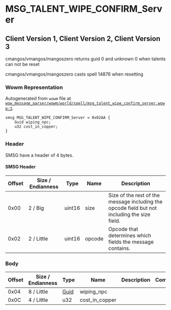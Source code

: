 # MSG_TALENT_WIPE_CONFIRM_Server

## Client Version 1, Client Version 2, Client Version 3

cmangos/vmangos/mangoszero returns guid 0 and unknown 0 when talents can not be reset

cmangos/vmangos/mangoszero casts spell 14876 when resetting

### Wowm Representation

Autogenerated from `wowm` file at [`wow_message_parser/wowm/world/spell/msg_talent_wipe_confirm_server.wowm:3`](https://github.com/gtker/wow_messages/tree/main/wow_message_parser/wowm/world/spell/msg_talent_wipe_confirm_server.wowm#L3).
```rust,ignore
smsg MSG_TALENT_WIPE_CONFIRM_Server = 0x02AA {
    Guid wiping_npc;
    u32 cost_in_copper;
}
```
### Header

SMSG have a header of 4 bytes.

#### SMSG Header

| Offset | Size / Endianness | Type   | Name   | Description |
| ------ | ----------------- | ------ | ------ | ----------- |
| 0x00   | 2 / Big           | uint16 | size   | Size of the rest of the message including the opcode field but not including the size field.|
| 0x02   | 2 / Little        | uint16 | opcode | Opcode that determines which fields the message contains.|

### Body

| Offset | Size / Endianness | Type | Name | Description | Comment |
| ------ | ----------------- | ---- | ---- | ----------- | ------- |
| 0x04 | 8 / Little | [Guid](../spec/packed-guid.md) | wiping_npc |  |  |
| 0x0C | 4 / Little | u32 | cost_in_copper |  |  |

